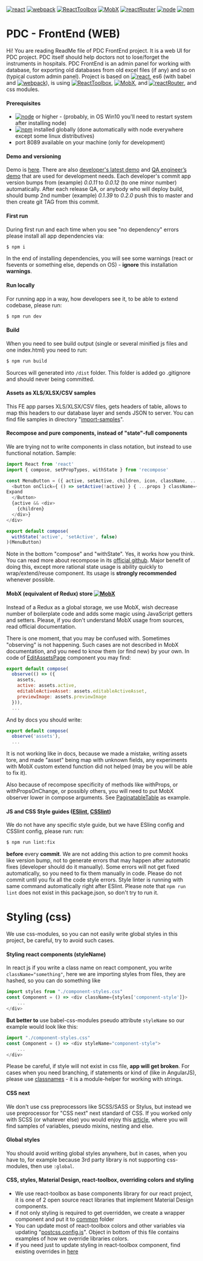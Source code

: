 [![react][reactBadge]][react] [![webpack][webpackBadge]][webpack] [![ReactToolbox][rtBadge]][ReactToolbox] [![MobX][MobXbadge]][MobX] [![reactRouter][routerBadge]][reactRouter] [![node][nodeBadge]][node] [![npm][npmBadge]][npm] 

# PDC - FrontEnd (WEB)
Hi! You are reading ReadMe file of PDC FrontEnd project. It is a  web UI for PDC project. PDC itself should help doctors not to lose/forget the instruments in hospitals. PDC FrontEnd is an admin panel for working with database, for exporting old databases from old excel files (if any) and so on (typical custom admin panel).
Project is based on [![react][reactBadge]][react], es6 (with babel and [![webpack][webpackBadge]][webpack]), is using [![ReactToolbox][rtBadge]][ReactToolbox], [![MobX][MobXbadge]][MobX], and [![reactRouter][routerBadge]][reactRouter], and css modules.

#### Prerequisites
* [![node][nodeBadge]][node] or higher - (probably, in OS Win10 you'll need to restart system after installing node)
* [![npm][npmBadge]][npm] installed globally (done automatically with node everywhere except some linux distributives)
* port 8089 available on your machine (only for development)

#### Demo and versioning
Demo is [here][demo]. There are also [developer's latest demo][dev7] and [QA engineer’s demo][dev5] that are used for development needs. 
Each developer's commit app version bumps from (example) _0.0.11_ to _0.0.12_ (to one minor number) automatically.
After each release QA, or anybody who will deploy build, should bump 2nd number (example) _0.1.39_ to _0.2.0_ push this to master and then create git TAG from this commit.

#### First run
During first run and each time when you see "no dependency" errors please install all app dependencies via:
```sh
$ npm i
```
In the end of installing dependencies, you will see some warnings (react or fsevents or something else, depends on OS) - **ignore** this installation **warnings**.

#### Run locally
For running app in a way, how developers see it, to be able to extend codebase, please run:
```sh
$ npm run dev
```

#### Build
When you need to see build output (single or several minified js files and one index.html) you need to run:
```sh
$ npm run build
```
Sources will generated into `/dist` folder. This folder is added go .gitignore and should never being committed.

#### Assets as  XLS/XLSX/CSV samples
This FE app parses XLS/XLSX/CSV files, gets headers of table, allows to map this headers to our database layer and sends JSON to server. You can find file samples in directory "[import-samples](import-samples/)". 
#### Recompose and pure components, instead of "state"-full components
We are trying not to write components in class notation, but instead to use functional notation. Sample: 
``` JavaScript
import React from 'react'
import { compose, setPropTypes, withState } from 'recompose'

const MenuButton = ({ active, setActive, children, icon, className, ...props }) => <div>
  <button onClick={ () => setActive(!active) } { ...props } className={ className }>
Expand
  </Button>
  {active && <div>
    {children}
  </div>}
</div>

export default compose(
  withState('active', 'setActive', false)
)(MenuButton)
```
Note in the bottom "compose" and "withState". Yes, it works how you think. You can read more about recompose in its [official github][recompose]. Major benefit of doing this, except more rational state usage is ability quickly to wrap/extend/reuse component. Its usage is **strongly recommended** whenever possible.

#### MobX (equivalent of Redux) store [![MobX][MobXbadge]][MobX]
Instead of a Redux as a global storage, we use MobX, wish decrease number of boilerplate code and adds some magic using JavaScript getters and setters. Please, if you don't understand MobX usage from sources, read official documentation. 

There is one moment, that you may be confused with. Sometimes "observing" is not happening. Such cases are not described in MobX documentation, and you need to know them (or find new) by your own. In code of [EditAssetsPage](src/components/EditAssetPage/EditAssetPage.js) component you may find:
``` JavaScript
export default compose(
  observe(() => ({
    assets,
    active: assets.active,
    editableActiveAsset: assets.editableActiveAsset,
    previewImage: assets.previewImage
  })),
  ...
```
And by docs you should write:
``` JavaScript
export default compose(
  observe('assets'),
  ...
```
It is not working like in docs, because we made a mistake, writing assets tore, and made "asset" being map with unknown fields, any experiments with MobX custom extend function did not helped (may be you will be able to fix it). 

Also because of recompose specificity of methods like withProps, or withPropsOnChange, or possibly others, you will need to put MobX observer lower in compose arguments. See [PaginatableTable](src/components/AssetsPage/PaginatableTable/PaginatableTable.js) as example.

#### JS and CSS Style guides ([ESlint](.eslintrc.yaml), [CSSlint](.stylelintrc.yaml))
We do not have any specific style guide, but we have ESling config and CSSlint config, please run:
 run:
```sh
$ npm run lint:fix
```
**before** every **commit**. We are not adding this action to pre commit hooks like version bump, not to generate errors that may happen after automatic fixes (developer should do it manually). 
Some errors will not get fixed automatically, so you need to fix them manually in code. Please do not commit until you fix all the code style errors. Style linter is running with same command automatically right after ESlint. Please note that `npm run lint` does not exist in this package.json, so don't try to run it.


# Styling (css)
We use css-modules, so you can not easily write global styles in this project, be careful, try to avoid such cases.

#### Styling react components (styleName)
In react js if you write a class name on react component, you write `className="something"`, here we are importing styles from files, they are hashed, so you can do something like 
``` JavaScript
import styles from "./component-styles.css"
const Component = () => <div className={styles['component-style']}>
    ...
</div> 
```
**But better to** use babel-css-modules pseudo attribute `styleName` so our example would look like this:
``` JavaScript
import "./component-styles.css"
const Component = () => <div styleName="component-style">
    ...
</div> 
```
Please be careful, if style will not exist in css file, **app will get broken**. 
For cases when you need branching, if statements or kind of (like in AngularJS), please use [classnames][classnames] - it is a module-helper for working with strings.

#### CSS next
We don't use css preprocessors like SCSS/SASS or Stylus, but instead we use preprocessor for "CSS next" next standard of CSS. If you worked only with SCSS (or whatever else) you would enjoy this [article][sass-to-postcss-article], where you will find samples of variables, pseudo mixins, nesting and else.

#### Global styles
You should avoid writing global styles anywhere, but in cases, when you have to, for example because 3rd party library is not supporting css-modules, then use `:global`.

#### CSS, styles, Material Design, react-toolbox, overriding colors and styling
* We use react-toolbox as base components library for our react project, it is one of 2 open source react libraries that implement Material Design components.
* if not only styling is required to get overridden, we create a wrapper component and put it to [common](src/common/) folder
* You can update most of react-toolbox colors and other variables via updating "[postcss.config.js](postcss.config.js)".  Object in bottom of this file contains examples of how we override libraries colors.
* if you need just to update styling in react-toolbox component, find existing overrides in [here](src/App.js) 

[react]: <https://facebook.github.io/react/docs>
[reactBadge]: <http://img.shields.io/badge/react-v15.6.1-brightgreen.svg>
[webpack]: <https://webpack.js.org/configuration/>
[webpackBadge]: <http://img.shields.io/badge/webpack-v3.5.5-brightgreen.svg>
[ReactToolbox]: <http://react-toolbox.com/#/components>
[rtBadge]: <http://img.shields.io/badge/ReactToolbox-v2.0.0beta12-brightgreen.svg>
[MobX]: <https://mobx.js.org/intro/overview.html>
[mobxBadge]: <http://img.shields.io/badge/MobX-v3.2.2-brightgreen.svg>
[reactRouter]: <https://reacttraining.com/react-router/web/guides/philosophy>
[routerBadge]: <http://img.shields.io/badge/ReactRouterDom-v4.2.2-brightgreen.svg>
[node]: <https://nodejs.org/en/download/>
[nodeBadge]: <http://img.shields.io/badge/node-v6.10-brightgreen.svg>
[npm]: <https://nodejs.org/en/download/>
[npmBadge]: <http://img.shields.io/badge/npm-v3.10-brightgreen.svg>

[demo]: <https://demo-pdc-aws.isdev.info>
[dev5]: <https://dev5-pdc-aws.isdev.info>
[dev7]: <https://dev7-pdc-aws.isdev.info>
[recompose]: <https://github.com/acdlite/recompose>
[classnames]: <https://www.npmjs.com/package/classnames>
[sass-to-postcss-article]: <https://tylergaw.com/articles/sass-to-postcss>
